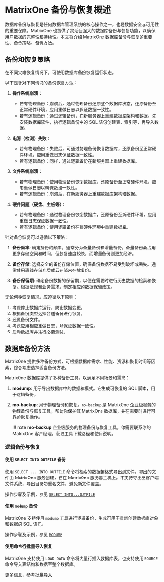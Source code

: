 # MatrixOne 备份与恢复概述

数据库备份与恢复是任何数据库管理系统的核心操作之一，也是数据安全与可用性的重要保障。MatrixOne 也提供了灵活且强大的数据库备份与恢复功能，以确保用户数据的完整性和持续性。本文将介绍 MatrixOne 数据库备份与恢复的重要性、备份策略、备份方法。

## 备份和恢复策略

在不同灾难恢复情况下，可使用数据库备份恢复运行状态。

以下是针对不同情况的备份恢复方法：

1. **操作系统崩溃**：

    - 若有物理备份：崩溃后，通过物理备份还原整个数据库状态，还原备份至正常硬件环境，应用重做日志以保证数据一致性。
    - 若有逻辑备份：通过逻辑备份，在新服务器上重建数据库架构和数据。先安装数据库软件，执行逻辑备份中的 SQL 语句创建表、索引等，再导入数据。

2. **电源（检测）失败**：

    - 若有物理备份：失败后，可通过物理备份恢复数据库，还原备份至正常硬件环境，应用重做日志保证数据一致性。
    - 若有逻辑备份：同样，通过逻辑备份在新服务器上重建数据库。

3. **文件系统崩溃**：

    - 若有物理备份：使用物理备份恢复数据库，还原备份至正常硬件环境，应用重做日志以确保数据一致性。
    - 若有逻辑备份：崩溃后，在新服务器上重建数据库架构和数据。

4. **硬件问题（硬盘、主板等）**：

    - 若有物理备份：通过物理备份恢复数据库，还原备份至新硬件环境，应用重做日志保证数据一致性。
    - 若有逻辑备份：使用逻辑备份在新硬件环境中重建数据库。

针对备份恢复可以遵循以下策略：

1. **备份频率**: 确定备份的频率，通常分为全量备份和增量备份。全量备份会占用更多存储空间和时间，但恢复速度较快，而增量备份则更加经济。

2. **备份存储**: 选择安全的备份存储位置，确保备份数据不易受到破坏或丢失。通常使用离线存储介质或云存储来存放备份。

3. **备份保留期**: 确定备份数据的保留期，以便在需要时进行历史数据的检索和恢复。根据法规和业务需求，制定相应的数据保留政策。

无论何种恢复情况，应遵循以下原则：

1. 考虑停止数据库运行，防止数据变更。
2. 根据备份类型选择合适备份进行恢复。
3. 还原备份文件。
4. 考虑应用相应重做日志，以保证数据一致性。
5. 启动数据库并进行必要测试。

## 数据库备份方法

MatrixOne 提供多种备份方式，可根据数据库需求、性能、资源和恢复时间等因素，综合考虑选择适当备份方法。

MatrixOne 数据库提供了多种备份工具，以满足不同场景和需求：

1. **modump**: 用于导出数据库中的数据和模式。它生成可恢复的 SQL 脚本，用于逻辑备份。

2. **mo-backup**: 用于物理备份和恢复。`mo-backup` 是 MatrixOne 企业级服务的物理备份与恢复工具，帮助你保护其 MatrixOne 数据库，并在需要时进行可靠的恢复操作。

   !!! note
       **mo-backup** 企业级服务的物理备份与恢复工具，你需要联系你的 MatrixOne 客户经理，获取工具下载路径和使用说明。

### 逻辑备份与恢复

#### 使用 `SELECT INTO OUTFILE` 备份

使用 `SELECT ... INTO OUTFILE` 命令将检索的数据按格式导出到文件，导出的文件由 MatrixOne 服务创建，仅在 MatrixOne 服务器主机上。不支持导出至客户端文件系统，导出目录勿重名文件，避免新文件覆盖。

操作步骤及示例，参见 [`SELECT INTO...OUTFILE`](../../Develop/export-data/select-into-outfile.md)

#### 使用 `modump` 备份

MatrixOne 支持使用 `modump` 工具进行逻辑备份，生成可用于重新创建数据库对象和数据的 SQL 语句。

操作步骤及示例，参见 [`MODUMP`](../../Develop/export-data/modump.md)

#### 使用命令行批量导入恢复

MatrixOne 支持使用 `LOAD DATA` 命令将大量行插入数据库表，也支持使用 `SOURCE` 命令导入表结构和数据至整个数据库。

更多信息，参考[批量导入](../../Develop/import-data/bulk-load/bulk-load-overview.md)
